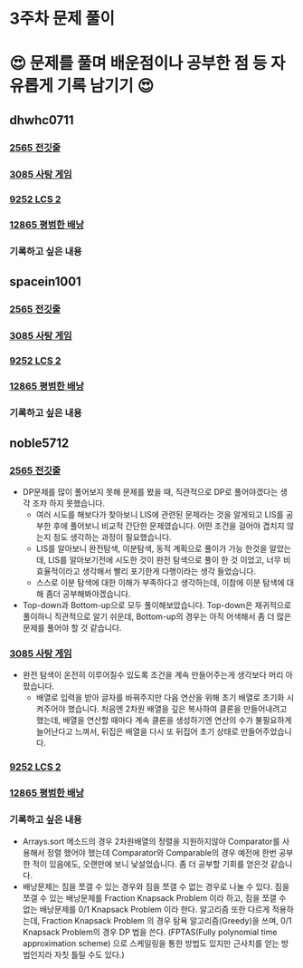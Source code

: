 # 3주차 문제 풀이
# :heart_eyes: 문제를 풀며 배운점이나 공부한 점 등 자유롭게 기록 남기기 :heart_eyes:

## dhwhc0711

### [2565 전깃줄](https://github.com/ProgWon/2020_JNU_Algorithm_Study/blob/main/week3/2565_dhwhc0711.cpp)


### [3085 사탕 게임](https://github.com/ProgWon/2020_JNU_Algorithm_Study/blob/main/week3/3085_dhwhc0711.cpp)


### [9252 LCS 2](https://github.com/ProgWon/2020_JNU_Algorithm_Study/blob/main/week3/9262_dhwhc0711.cpp)

### [12865 평범한 배낭](https://github.com/ProgWon/2020_JNU_Algorithm_Study/blob/main/week3/12865_dhwhc0711.cpp)


### 기록하고 싶은 내용

 
## spacein1001

### [2565 전깃줄](https://github.com/ProgWon/2020_JNU_Algorithm_Study/blob/main/week3/2565_spacein1001.java)


### [3085 사탕 게임](https://github.com/ProgWon/2020_JNU_Algorithm_Study/blob/main/week3/3085_spacein1001.java)


### [9252 LCS 2](https://github.com/ProgWon/2020_JNU_Algorithm_Study/blob/main/week3/9262_spacein1001.java)

### [12865 평범한 배낭](https://github.com/ProgWon/2020_JNU_Algorithm_Study/blob/main/week3/12865_spacein1001.java)

### 기록하고 싶은 내용

## noble5712

### [2565 전깃줄](https://github.com/ProgWon/2020_JNU_Algorithm_Study/blob/main/week3/2565_noble5712.java)
* DP문제를 많이 풀어보지 못해 문제를 봤을 때, 직관적으로 DP로 풀어야겠다는 생각 조차 하지 못했습니다.
  * 여러 시도를 해보다가 찾아보니 LIS에 관련된 문제라는 것을 알게되고 LIS를 공부한 후에 풀어보니 비교적 간단한 문제였습니다. 어떤 조건을 걸어야 겹치지 않는지 정도 생각하는 과정이 필요했습니다.
  * LIS를 알아보니 완전탐색, 이분탐색, 동적 계획으로 풀이가 가능 한것을 알았는데, LIS를 알아보기전에 시도한 것이 완전 탐색으로 풀이 한 것 이었고, 너무 비효율적이라고 생각해서 빨리 포기한게 다행이라는 생각 들었습니다.
  * 스스로 이분 탐색에 대한 이해가 부족하다고 생각하는데, 이참에 이분 탐색에 대해 좀더 공부해봐야겠습니다.
* Top-down과 Bottom-up으로 모두 풀이해보았습니다. Top-down은 재귀적으로 풀이하니 직관적으로 알기 쉬운데, Bottom-up의 경우는 아직 어색해서 좀 더 많은 문제를 풀어야 할 것 같습니다.

### [3085 사탕 게임](https://github.com/ProgWon/2020_JNU_Algorithm_Study/blob/main/week3/3085_noble5712.java)
* 완전 탐색이 온전히 이루어질수 있도록 조건을 계속 만들어주는게 생각보다 머리 아팠습니다.
  * 배열로 입력을 받아 글자를 바꿔주지만 다음 연산을 위해 초기 배열로 초기화 시켜주어야 했습니다. 처음엔 2차원 배열을 깊은 복사하여 클론을 만들어내려고 했는데, 배열을 연산할 때마다 계속 클론을 생성하기엔 연산의 수가 불필요하게 늘어난다고 느껴서, 뒤집은 배열을 다시 또 뒤집어 초기 상태로 만들어주었습니다.
### [9252 LCS 2](https://github.com/ProgWon/2020_JNU_Algorithm_Study/blob/main/week3/9262_noble5712.java)

### [12865 평범한 배낭](https://github.com/ProgWon/2020_JNU_Algorithm_Study/blob/main/week3/12865_noble5712.java)


### 기록하고 싶은 내용
* Arrays.sort 메소드의 경우 2차원배열의 정렬을 지원하지않아 Comparator를 사용해서 정렬 했어야 했는데 Comparator와 Comparable의 경우 예전에 한번 공부한 적이 있음에도, 오랜만에 보니 낯설었습니다. 좀 더 공부할 기회를 얻은것 같습니다.
* 배낭문제는 짐을 쪼갤 수 있는 경우와 짐을 쪼갤 수 없는 경우로 나눌 수 있다. 짐을 쪼갤 수 있는 배낭문제를 Fraction Knapsack Problem 이라 하고, 짐을 쪼갤 수 없는 배낭문제를 0/1 Knapsack Problem 이라 한다. 알고리즘 또한 다르게 적용하는데, Fraction Knapsack Problem 의 경우 탐욕 알고리즘(Greedy)을 쓰며, 0/1 Knapsack Problem의 경우 DP 법을 쓴다. (FPTAS(Fully polynomial time approximation scheme) 으로 스케일링을 통한 방법도 있지만 근사치를 얻는 방법인지라 자칫 틀릴 수도 있다.)
